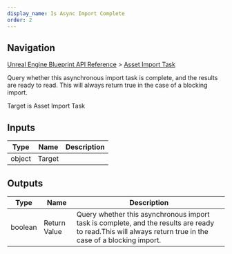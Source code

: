 ```yaml
---
display_name: Is Async Import Complete
order: 2
---
```

## Navigation

[Unreal Engine Blueprint API Reference](https://dev.epicgames.com/documentation/en-us/unreal-engine/BlueprintAPI) > [Asset Import Task](https://dev.epicgames.com/documentation/en-us/unreal-engine/BlueprintAPI/AssetImportTask)

Query whether this asynchronous import task is complete, and the results are ready to read.
This will always return true in the case of a blocking import.

Target is Asset Import Task

## Inputs

| Type | Name | Description |
| --- | --- | --- |
| object | Target |  |

## Outputs

| Type | Name | Description |
| --- | --- | --- |
| boolean | Return Value | Query whether this asynchronous import task is complete, and the results are ready to read.This will always return true in the case of a blocking import. |
